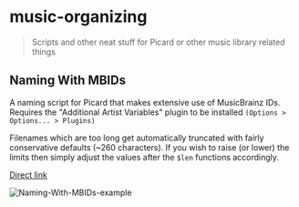 # music-organizing
> Scripts and other neat stuff for Picard or other music library related things


## Naming With MBIDs

A naming script for Picard that makes extensive use of MusicBrainz IDs. Requires the "Additional Artist Variables" plugin to be installed `(Options > Options... > Plugins)`

Filenames which are too long get automatically truncated with fairly conservative defaults (~260 characters). If you wish to raise (or lower) the limits then simply adjust the values after the `$len` functions accordingly.

[Direct link](https://github.com/Zentheon/music-organizing/blob/main/Naming-with-MBIDs.ptsp)

![Naming-With-MBIDs-example](https://github.com/user-attachments/assets/007fbc2a-c526-49af-8b37-4ce3aa512c2b)
